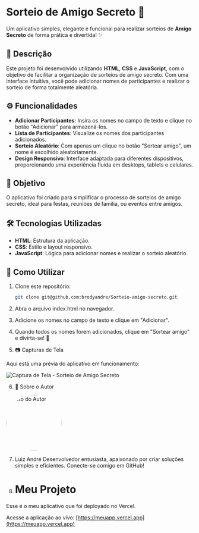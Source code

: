 # Sorteio de Amigo Secreto 🎁

Um aplicativo simples, elegante e funcional para realizar sorteios de **Amigo Secreto** de forma prática e divertida! ✨

## 📜 Descrição

Este projeto foi desenvolvido utilizando **HTML**, **CSS** e **JavaScript**, com o objetivo de facilitar a organização de sorteios de amigo secreto. Com uma interface intuitiva, você pode adicionar nomes de participantes e realizar o sorteio de forma totalmente aleatória.

## ⚙️ Funcionalidades

- **Adicionar Participantes**: Insira os nomes no campo de texto e clique no botão "Adicionar" para armazená-los.
- **Lista de Participantes**: Visualize os nomes dos participantes adicionados.
- **Sorteio Aleatório**: Com apenas um clique no botão "Sortear amigo", um nome é escolhido aleatoriamente.
- **Design Responsivo**: Interface adaptada para diferentes dispositivos, proporcionando uma experiência fluida em desktops, tablets e celulares.

## 🎯 Objetivo

O aplicativo foi criado para simplificar o processo de sorteios de amigo secreto, ideal para festas, reuniões de família, ou eventos entre amigos.

## 🛠️ Tecnologias Utilizadas

- **HTML**: Estrutura da aplicação.
- **CSS**: Estilo e layout responsivo.
- **JavaScript**: Lógica para adicionar nomes e realizar o sorteio aleatório.

## 🚀 Como Utilizar

1. Clone este repositório:
   ```bash
   git clone git@github.com:brodyandre/Sorteio-amigo-secreto.git

2. Abra o arquivo index.html no navegador.
3. Adicione os nomes no campo de texto e clique em "Adicionar".
4. Quando todos os nomes forem adicionados, clique em "Sortear amigo" e divirta-se! 🎉

   
5. 📷 Capturas de Tela

Aqui está uma prévia do aplicativo em funcionamento:

![Captura de Tela - Sorteio de Amigo Secreto](assets/sorteio-amigo-secreto.png)

6. 🙋 Sobre o Autor

<img src="assets/IMG_1191.png" alt="Foto do Autor" width="150" style="border-radius: 50%;">

7. Luiz André
Desenvolvedor entusiasta, apaixonado por criar soluções simples e eficientes. Conecte-se comigo em GitHub!

8. # Meu Projeto

Esse é o meu aplicativo que foi deployado no Vercel.

Acesse a aplicação ao vivo: [https://meuapp.vercel.app](https://meuapp.vercel.app)




